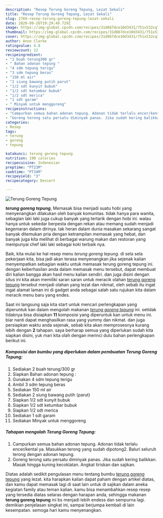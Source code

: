 ```yaml
---
description: "Resep Terung Goreng Tepung, Lezat Sekali"
title: "Resep Terung Goreng Tepung, Lezat Sekali"
slug: 2769-resep-terung-goreng-tepung-lezat-sekali
date: 2020-09-26T19:29:49.729Z
image: https://img-global.cpcdn.com/recipes/31d867dce10d3431/751x532cq70/terung-goreng-tepung-foto-resep-utama.jpg
thumbnail: https://img-global.cpcdn.com/recipes/31d867dce10d3431/751x532cq70/terung-goreng-tepung-foto-resep-utama.jpg
cover: https://img-global.cpcdn.com/recipes/31d867dce10d3431/751x532cq70/terung-goreng-tepung-foto-resep-utama.jpg
author: Anne Clarke
ratingvalue: 4.8
reviewcount: 12
recipeingredient:
- "2 buah terung300 gr"
- " Bahan adonan tepung "
- "4 sdm tepung terigu"
- "3 sdm tepung beras"
- "150 ml air"
- "2 siung bawang putih parut"
- "1/2 sdt kunyit bubuk"
- "1/2 sdt ketumbar bubuk"
- "1/2 sdt merica"
- "1 sdt garam"
- " Minyak untuk menggoreng"
recipeinstructions:
- "Campurkan semua bahan adonan tepung. Adonan tidak terlalu encer/kental ya. Masukkan terong yang sudah dipotong2. Baluri seluruh terong dengan adonan tepung."
- "Goreng terong satu persatu diminyak panas. Jika sudah kering balikkan. Masak hingga kuning kecoklatan. Angkat tiriskan dan sajikan."
categories:
- Resep
tags:
- terung
- goreng
- tepung

katakunci: terung goreng tepung 
nutrition: 190 calories
recipecuisine: Indonesian
preptime: "PT23M"
cooktime: "PT34M"
recipeyield: "3"
recipecategory: Dessert

---
```



![Terung Goreng Tepung](https://img-global.cpcdn.com/recipes/31d867dce10d3431/751x532cq70/terung-goreng-tepung-foto-resep-utama.jpg)

<b><i>terung goreng tepung</i></b>, Memasak bisa menjadi suatu hobi yang menyenangkan dilakukan oleh banyak komunitas. tidak hanya para wanita, sebagian laki laki juga cukup banyak yang tertarik dengan hobi ini. walau hanya untuk sekedar berpesta dengan rekan atau memang sudah menjadi kegemaran dalam dirinya. tak heran dalam dunia masakan sekarang sangat banyak ditemukan pria dengan ketrampilan memasak yang hebat, dan banyak juga kita melihat di berbagai warung makan dan restoran yang mempunyai chef laki laki sebagai koki terbaik nya.

Baik, kita mulai ke hal resep menu <i>terung goreng tepung</i>. di sela sela pekerjaan kita, bisa jadi akan terasa menyenangkan jika sejenak kalian menyempatkan sebagian waktu untuk memasak terung goreng tepung ini. dengan keberhasilan anda dalam memasak menu tersebut, dapat membuat diri kalian bangga akan hasil menu kalian sendiri. dan juga disini dengan situs ini kita akan memiliki saran saran untuk meracik olahan <u>terung goreng tepung</u> tersebut menjadi olahan yang lezat dan nikmat, oleh sebab itu ingat ingat alamat laman ini di gadget anda sebagai salah satu rujukan kita dalam meracik menu baru yang endes.




Saat ini langsung saja kita start untuk mencari perlengkapan yang diperuntuk kan dalam mengolah makanan <u><i>terung goreng tepung</i></u> ini. setidak tidaknya bisa disiapkan <b>11</b> komposisi yang diperuntuk kan untuk menu ini. biar nanti dapat menghasilkan rasa yang yummy dan nikmat. dan juga persiapkan waktu anda sejenak, sebab kita akan memprosesnya kurang lebih dengan <b>2</b> tahapan. saya berharap semua yang diperlukan sudah kita siapkan disini, yuk mari kita olah dengan merinci dulu bahan perlengkapan berikut ini.

<!--inarticleads1-->

##### Komposisi dan bumbu yang diperlukan dalam pembuatan Terung Goreng Tepung:

1. Sediakan 2 buah terung/300 gr
1. Siapkan  Bahan adonan tepung :
1. Gunakan 4 sdm tepung terigu
1. Ambil 3 sdm tepung beras
1. Sediakan 150 ml air
1. Sediakan 2 siung bawang putih (parut)
1. Siapkan 1/2 sdt kunyit bubuk
1. Siapkan 1/2 sdt ketumbar bubuk
1. Siapkan 1/2 sdt merica
1. Sediakan 1 sdt garam
1. Sediakan  Minyak untuk menggoreng




<!--inarticleads2-->

##### Tahapan mengolah Terung Goreng Tepung:

1. Campurkan semua bahan adonan tepung. Adonan tidak terlalu encer/kental ya. Masukkan terong yang sudah dipotong2. Baluri seluruh terong dengan adonan tepung.
1. Goreng terong satu persatu diminyak panas. Jika sudah kering balikkan. Masak hingga kuning kecoklatan. Angkat tiriskan dan sajikan.




Diatas adalah sedikit pengulasan menu tentang bumbu <u>terung goreng tepung</u> yang lezat. kita harapkan kalian dapat paham dengan artikel diatas, dan kamu dapat memasak lagi di saat lain untuk di sajikan dalam aneka kegiatan family atau teman kalian. kamu bisa menambahkan resep resep yang tersedia diatas selaras dengan harapan anda, sehingga makanan <b>terung goreng tepung</b> ini bs menjadi lebih endess dan sempurna lagi. demikian penjelasan singkat ini, sampai berjumpa kembali di lain kesempatan. semoga hari kamu menyenangkan.
